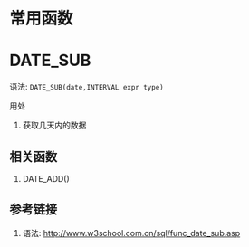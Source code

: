 # 常用函数

# DATE_SUB

语法: `DATE_SUB(date,INTERVAL expr type)`

用处

1. 获取几天内的数据

## 相关函数

1. DATE_ADD()

## 参考链接

1. 语法: http://www.w3school.com.cn/sql/func_date_sub.asp